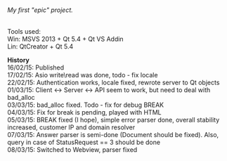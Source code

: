 <h6>My first "epic" project.<br></h6>

Tools used:<br>
Win: MSVS 2013 + Qt 5.4 + Qt VS Addin<br>
Lin: QtCreator + Qt 5.4<br>

<b>History</b><br>
16/02/15: Published<br>
17/02/15: Asio write\read was done, todo - fix locale<br>
22/02/15: Authentication works, locale fixed, rewrote server to Qt objects<br>
01/03/15: Client <-> Server <-> API seem to work, but need to deal with bad_alloc<br>
03/03/15: bad_alloc fixed. Todo - fix for debug BREAK<br>
04/03/15: Fix for break is pending, played with HTML<br>
05/03/15: BREAK fixed (I hope), simple error parser done, overall stability increased, customer IP and domain resolver<br>
07/03/15: Answer parser is semi-done (Document should be fixed). Also, query in case of StatusRequest == 3 should be done<br>
08/03/15: Switched to Webview, parser fixed<br>
